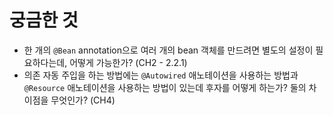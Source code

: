 # 궁금한 것

- 한 개의 `@Bean` annotation으로 여러 개의 bean 객체를 만드려면 별도의 설정이 필요하다는데, 어떻게 가능한가? (CH2 - 2.2.1)
- 의존 자동 주입을 하는 방법에는 `@Autowired` 애노테이션을 사용하는 방법과 `@Resource` 애노테이션을 사용하는 방법이 있는데 후자를 어떻게 하는가? 둘의 차이점을 무엇인가? (CH4)

